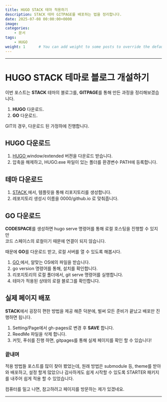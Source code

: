 ```yaml
---
title: HUGO STACK 테마 적용하기
description: STACK 테마 GITPAGE를 배포하는 법을 정리합니다.
date: 2025-07-08 00:00:00+0000
image:
categories:
    - 문서
tags:
    - HUGO
weight: 1      # You can add weight to some posts to override the default sorting (date descending)
---
```


---
# HUGO STACK 테마로 블로그 개설하기

이번 포스트는 **STACK** 테마의 블로그를, **GITPAGE**를 통해 만든 과정을 정리해보겠습니다.

1. **HUGO** 다운로드.
2. **GO** 다운로드.

GIT의 경우, 다운로드 된 가정하에 진행합니다.

## HUGO 다운로드

1. [HUGO ](https://github.com/gohugoio/hugo/releases/tag/v0.148.2) window/extended 버젼을 다운로드 받습니다.
2. 압축을 해제하고, HUGO.exe 파일이 있는 폴더를 환경변수 PATH에 등록합니다.

## 테마 다운로드

1. [STACK ](https://stack.jimmycai.com/)에서, 템플릿을 통해 리포지토리를 생성합니다.
2. 레포지토리 생성시 이름을 0000/github.io 로 맞춰줍니다.

## GO 다운로드

**CODESPACE**를 생성하면 hugo serve 명령어를 통해 로컬 호스팅을 진행할 수 있지만    
코드 스페이스의 로컬이기 때문에 연결이 되지 않습니다.

때문에 **GO**를 다운로드 받고, 로컬 서버를 열 수 있도록 해봅시다.

1. [GO ](https://go.dev/dl/)에서, 알맞는 OS에의 파일을 받습니다.
2. go version 명령어를 통해, 설치를 확인합니다.
3. 리포지토리의 로컬 폴더에서, git serve 명령어를 실행합니다.
4. 테마가 적용된 상태의 로컬 블로그를 확인합니다.

## 실제 페이지 배포

**STACK**에서 굉장히 편한 방법을 제공 해준 덕분에, 벌써 모든 준비가 끝났고 배포만 진행하면 됩니다.

1. Setting/Page에서 gh-pages로 변경 후 **SAVE** 합니다.
2. ReedMe 파일을 삭제 합니다.
2. 커밋, 푸쉬를 진행 하면, gitpages를 통해 실제 페이지를 확인 할 수 있습니다! 

### 끝내며

적용 방법들 포스트를 많이 찾아 봤었는데, 원래 방법은 submodule 등, theme를 받아와 배포하고, 설정 할게 많았으나
감사하게도 쉽게 시작할 수 있도록 STARTER 패키지를 내주어 쉽게 적용 할 수 있었습니다.

컴퓨터를 밀고 나면, 참고하려고 페이지를 방문하는 제가 있겠네요.

---

